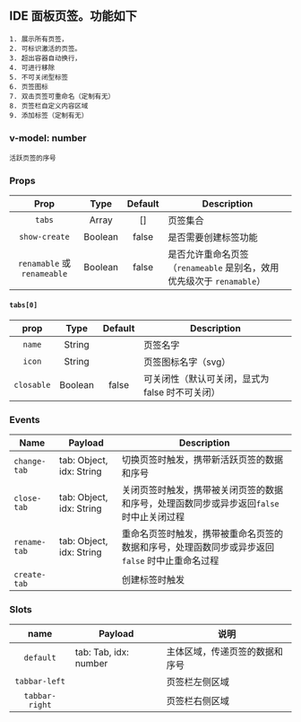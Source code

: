 ## IDE 面板页签。功能如下
    1. 展示所有页签，
    2. 可标识激活的页签。
    3. 超出容器自动换行，
    4. 可进行移除
    5. 不可关闭型标签
    6. 页签图标
    7. 双击页签可重命名（定制有无）
    8. 页签栏自定义内容区域
    9. 添加标签（定制有无）
 
### v-model: number
    活跃页签的序号
    
### Props
 | Prop | Type | Default | Description |
 | :----: | :----: | :----: | --- |
 | `tabs` | Array | [] | 页签集合 |
 | `show-create` | Boolean | false | 是否需要创建标签功能 |
 | `renamable` 或 `renameable` | Boolean | false | 是否允许重命名页签（`renameable` 是别名，效用优先级次于 `renamable`） |
 
#### `tabs[0]`
| prop |Type | Default | Description |
| :----: | :----: | :----: | --- |
| `name` | String |  | 页签名字 |   
| `icon` | String |  | 页签图标名字（svg） |   
| `closable` | Boolean | false | 可关闭性（默认可关闭，显式为 false 时不可关闭） |   

### Events
| Name | Payload | Description |
|---|---|---|
| `change-tab` | tab: Object, idx: String | 切换页签时触发，携带新活跃页签的数据和序号 |
| `close-tab` | tab: Object, idx: String | 关闭页签时触发，携带被关闭页签的数据和序号，处理函数同步或异步返回`false`时中止关闭过程 |
| `rename-tab` | tab: Object, idx: String | 重命名页签时触发，携带被重命名页签的数据和序号，处理函数同步或异步返回`false` 时中止重命名过程 |
| `create-tab` |  | 创建标签时触发 |

### Slots
| name | Payload |说明 |
|:----: | ---| --- |
| `default` | tab: Tab, idx: number | 主体区域，传递页签的数据和序号 |
| `tabbar-left` | | 页签栏左侧区域 |
| `tabbar-right` | | 页签栏右侧区域 |
